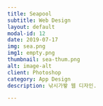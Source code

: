 ```yaml
---
title: Seapool
subtitle: Web Design
layout: default
modal-id: 12
date: 2019-07-17
img: sea.png
img1: empty.png
thumbnail: sea-thum.png
alt: image-alt
client: Photoshop
category: App Design
description: 낚시가뙇 웹 디자인.

---
```

